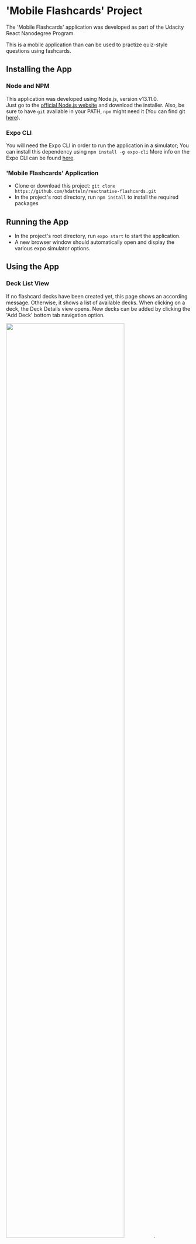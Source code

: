 # 'Mobile Flashcards' Project

The 'Mobile Flashcards' application was developed as part of the Udacity React Nanodegree Program.

This is a mobile application than can be used to practize quiz-style questions using fashcards.


## Installing the App
### Node and NPM
This application was developed using Node.js, version v13.11.0.  
Just go to the [official Node.js website](https://nodejs.org/) and download the installer.
Also, be sure to have `git` available in your PATH, `npm` might need it (You can find git [here](https://git-scm.com/)).

### Expo CLI
You will need the Expo CLI in order to run the application in a simulator;
You can install this dependency using `npm install -g expo-cli`
More info on the Expo CLI can be found [here](https://docs.expo.io/versions/latest/workflow/expo-cli/).

### 'Mobile Flashcards' Application
* Clone or download this project: `git clone https://github.com/hdatteln/reactnative-flashcards.git` 
* In the project's root directory, run `npm install` to install the required packages


## Running the App
* In the project's root directory, run `expo start` to start the application.
* A new browser window should automatically open and display the various expo simulator options.



## Using the App
### Deck List View
If no flashcard decks have been created yet, this page shows an according message. 
Otherwise, it shows a list of available decks. When clicking on a deck, the Deck Details view opens.
New decks can be added by clicking the 'Add Deck' bottom tab navigation option.  

<img src="images/fcapp_decklist.png" width="80%">.

### Add Deck View
Simply enter a title for the new deck and click the button. You can add cards later.  
![](images/fcapp_adddeck.png)  

### Deck Details View
Clicking on a Deck brings you to the deck details view.
From here, you can add new cards to the deck, start a quiz, or remove the deck

![](images/fcapp_deckdetails.png)  

### Add New Card View
Enter a new question & answer to submit a new card

![](images/fcapp_addcard.png)  

## Quiz
Start the quiz via the Deck Details view.  
You will see the questions of the deck displayed to you, and you can click the button to view the answer.  
On the Answer screen, click one of the buttons to indicate whether you thought of the correct or incorrect answer.
At the end of the quiz, you'll get the overall score, and an option to restart the quiz of go back to the deck list view.

![](images/fcapp_quiz1.png)  
![](images/fcapp_quiz2.png)  
![](images/fcapp_quiz3.png)  

